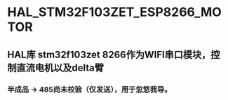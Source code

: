 # HAL_STM32F103ZET_ESP8266_MOTOR
## HAL库 stm32f103zet 8266作为WIFI串口模块，控制直流电机以及delta臂
### 半成品 -> 485尚未校验（仅发送），用于忽悠我导。
